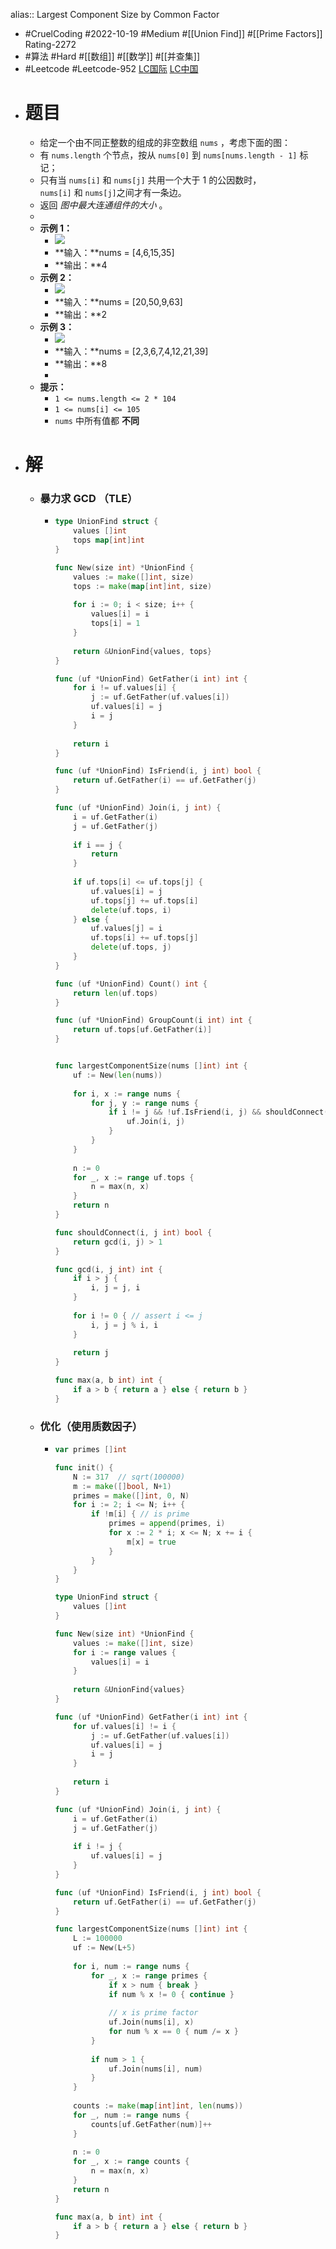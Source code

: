 alias:: Largest Component Size by Common Factor
- #CruelCoding #2022-10-19 #Medium #[[Union Find]] #[[Prime Factors]] Rating-2272
- #算法 #Hard #[[数组]] #[[数学]] #[[并查集]]
- #Leetcode #Leetcode-952 [LC国际](https://leetcode.com/problems/largest-component-size-by-common-factor/) [LC中国](https://leetcode.cn/problems/largest-component-size-by-common-factor/)
- # 题目
	- 给定一个由不同正整数的组成的非空数组 `nums` ，考虑下面的图：
	- 有 `nums.length` 个节点，按从 `nums[0]` 到 `nums[nums.length - 1]` 标记；
	- 只有当 `nums[i]` 和 `nums[j]` 共用一个大于 1 的公因数时，`nums[i]` 和 `nums[j]`之间才有一条边。
	- 返回 *图中最大连通组件的大小* 。
	-
	- **示例 1：**
		- ![](https://assets.leetcode.com/uploads/2018/12/01/ex1.png)
		- **输入：**nums = [4,6,15,35]
		- **输出：**4
	- **示例 2：**
		- ![](https://assets.leetcode.com/uploads/2018/12/01/ex2.png)
		- **输入：**nums = [20,50,9,63]
		- **输出：**2
	- **示例 3：**
		- ![](https://assets.leetcode.com/uploads/2018/12/01/ex3.png)
		- **输入：**nums = [2,3,6,7,4,12,21,39]
		- **输出：**8
		-
	- **提示：**
		- `1 <= nums.length <= 2 * 104`
		- `1 <= nums[i] <= 105`
		- `nums` 中所有值都 **不同**
- # 解
	- ### 暴力求 GCD （TLE）
		- ```go
		  type UnionFind struct {
		      values []int
		      tops map[int]int
		  }
		  
		  func New(size int) *UnionFind {
		      values := make([]int, size)
		      tops := make(map[int]int, size)
		      
		      for i := 0; i < size; i++ {
		          values[i] = i
		          tops[i] = 1
		      }
		      
		      return &UnionFind{values, tops}
		  }
		  
		  func (uf *UnionFind) GetFather(i int) int {
		      for i != uf.values[i] {
		          j := uf.GetFather(uf.values[i])
		          uf.values[i] = j
		          i = j
		      }
		      
		      return i
		  }
		  
		  func (uf *UnionFind) IsFriend(i, j int) bool {
		      return uf.GetFather(i) == uf.GetFather(j)
		  }
		  
		  func (uf *UnionFind) Join(i, j int) {
		      i = uf.GetFather(i)
		      j = uf.GetFather(j)
		      
		      if i == j {
		          return
		      }
		      
		      if uf.tops[i] <= uf.tops[j] {
		          uf.values[i] = j
		          uf.tops[j] += uf.tops[i]
		          delete(uf.tops, i)
		      } else {
		          uf.values[j] = i
		          uf.tops[i] += uf.tops[j]
		          delete(uf.tops, j)
		      }
		  }
		  
		  func (uf *UnionFind) Count() int {
		      return len(uf.tops)   
		  }
		  
		  func (uf *UnionFind) GroupCount(i int) int {
		      return uf.tops[uf.GetFather(i)]
		  }
		  
		  
		  func largestComponentSize(nums []int) int {
		      uf := New(len(nums))
		      
		      for i, x := range nums {
		          for j, y := range nums {
		              if i != j && !uf.IsFriend(i, j) && shouldConnect(x, y) {
		                  uf.Join(i, j)
		              }
		          }
		      }
		      
		      n := 0
		      for _, x := range uf.tops {
		          n = max(n, x)
		      }
		      return n
		  }
		  
		  func shouldConnect(i, j int) bool {
		      return gcd(i, j) > 1
		  }
		  
		  func gcd(i, j int) int {
		      if i > j {
		          i, j = j, i
		      }
		      
		      for i != 0 { // assert i <= j
		          i, j = j % i, i
		      }
		      
		      return j
		  }
		  
		  func max(a, b int) int {
		      if a > b { return a } else { return b }
		  }
		  ```
	- ### 优化（使用质数因子）
		- ```go
		  var primes []int
		  
		  func init() {
		      N := 317  // sqrt(100000)
		      m := make([]bool, N+1)
		      primes = make([]int, 0, N)
		      for i := 2; i <= N; i++ {
		          if !m[i] { // is prime
		              primes = append(primes, i)
		              for x := 2 * i; x <= N; x += i {
		                  m[x] = true
		              }
		          }
		      }
		  }
		  
		  type UnionFind struct {
		      values []int
		  }
		  
		  func New(size int) *UnionFind {
		      values := make([]int, size)
		      for i := range values {
		          values[i] = i
		      }
		      
		      return &UnionFind{values}
		  }
		  
		  func (uf *UnionFind) GetFather(i int) int {
		      for uf.values[i] != i {
		          j := uf.GetFather(uf.values[i])
		          uf.values[i] = j
		          i = j
		      }
		      
		      return i
		  }
		  
		  func (uf *UnionFind) Join(i, j int) {
		      i = uf.GetFather(i)
		      j = uf.GetFather(j)
		      
		      if i != j {
		          uf.values[i] = j
		      }
		  }
		  
		  func (uf *UnionFind) IsFriend(i, j int) bool {
		      return uf.GetFather(i) == uf.GetFather(j)
		  }
		  
		  func largestComponentSize(nums []int) int {
		      L := 100000
		      uf := New(L+5)
		      
		      for i, num := range nums {
		          for _, x := range primes {
		              if x > num { break }
		              if num % x != 0 { continue }
		              
		              // x is prime factor
		              uf.Join(nums[i], x)
		              for num % x == 0 { num /= x }
		          }
		          
		          if num > 1 {
		              uf.Join(nums[i], num)
		          }
		      }
		      
		      counts := make(map[int]int, len(nums))
		      for _, num := range nums {
		          counts[uf.GetFather(num)]++
		      }
		          
		      n := 0
		      for _, x := range counts {
		          n = max(n, x)
		      }
		      return n
		  }
		  
		  func max(a, b int) int {
		      if a > b { return a } else { return b }
		  }
		  ```